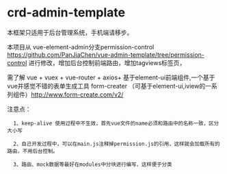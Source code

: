 # crd-admin-template

本框架只适用于后台管理系统，手机端请移步。

本项目从 vue-element-admin分支permission-control https://github.com/PanJiaChen/vue-admin-template/tree/permission-control 进行修改，增加后台控制前端路由，增加tagviews标签页，


需了解 vue + vuex + vue-router + axios+ 基于element-ui前端组件,一个基于vue并感觉不错的表单生成工具  form-creater （可基于element-ui,iview的一系列组件）http://www.form-create.com/v2/

注意点：

      1、keep-alive 使用过程中不生效，首先vue文件的name必须和路由中的名称一致，区分大小写
        
      2、自己开发过程中，可以在main.js注释掉permission.js的引用，这样就会加载所有的路由，不用后台控制。
        
      3、路由、mock数据等最好在modules中分块进行编写，这样便于分类
